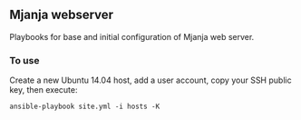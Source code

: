 ## Mjanja webserver

Playbooks for base and initial configuration of Mjanja web server.

### To use
Create a new Ubuntu 14.04 host, add a user account, copy your SSH public key, then execute:

    ansible-playbook site.yml -i hosts -K

